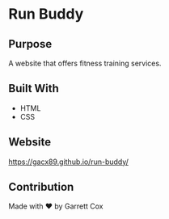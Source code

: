 # Run Buddy

## Purpose
A website that offers fitness training services.

## Built With
* HTML
* CSS

## Website
https://gacx89.github.io/run-buddy/

## Contribution
Made with ❤️ by Garrett Cox
